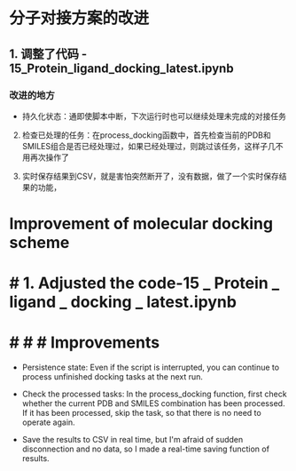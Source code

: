 # 分子对接方案的改进

## 1. 调整了代码 - 15_Protein_ligand_docking_latest.ipynb

### 改进的地方 

- 持久化状态：通即使脚本中断，下次运行时也可以继续处理未完成的对接任务
2. 检查已处理的任务：在process_docking函数中，首先检查当前的PDB和SMILES组合是否已经处理过，如果已经处理过，则跳过该任务，这样子几不用再次操作了

3. 实时保存结果到CSV，就是害怕突然断开了，没有数据，做了一个实时保存结果的功能，





# Improvement of molecular docking scheme

# # 1. Adjusted the code-15 _ Protein _ ligand _ docking _ latest.ipynb
# # # # Improvements
- Persistence state: Even if the script is interrupted, you can continue to process unfinished docking tasks at the next run.
- Check the processed tasks: In the process_docking function, first check whether the current PDB and SMILES combination has been processed. If it has been processed, skip the task, so that there is no need to operate again.

- Save the results to CSV in real time, but I'm afraid of sudden disconnection and no data, so I made a real-time saving function of results.